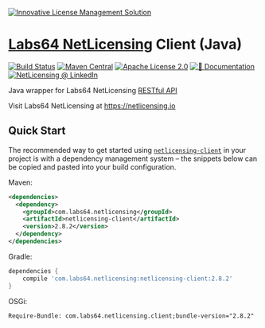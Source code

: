 <a href="https://netlicensing.io"><img src="https://netlicensing.io/img/netlicensing-stage-twitter.jpg" alt="Innovative License Management Solution"></a>

# [Labs64 NetLicensing](https://netlicensing.io) Client (Java)

[![Build Status](https://travis-ci.org/Labs64/NetLicensingClient-java.svg?branch=master)](https://travis-ci.org/Labs64/NetLicensingClient-java)
[![Maven Central](https://maven-badges.herokuapp.com/maven-central/com.labs64.netlicensing/netlicensing-client/badge.svg?style=flat)](https://maven-badges.herokuapp.com/maven-central/com.labs64.netlicensing/netlicensing-client)
[![Apache License 2.0](https://img.shields.io/badge/License-Apache%202.0-blue.svg)](https://github.com/Labs64/NetLicensingClient-java/blob/master/LICENSE)
[![📖 Documentation](https://img.shields.io/badge/📖%20Documentation-Wiki-AB6543.svg)](https://netlicensing.io/wiki/restful-api)
[![NetLicensing @ LinkedIn](https://img.shields.io/badge/NetLicensing-0077B5.svg?logo=LinkedIn)](https://www.linkedin.com/showcase/netlicensing)

Java wrapper for Labs64 NetLicensing [RESTful API](https://netlicensing.io/wiki/restful-api)

Visit Labs64 NetLicensing at https://netlicensing.io

## Quick Start

The recommended way to get started using [`netlicensing-client`](http://search.maven.org/#search%7Cga%7C1%7Cg%3A%22com.labs64.netlicensing%22) in your project is with a dependency management system – the snippets below can be copied and pasted into your build configuration.

Maven:
```xml
<dependencies>
  <dependency>
    <groupId>com.labs64.netlicensing</groupId>
    <artifactId>netlicensing-client</artifactId>
    <version>2.8.2</version>
  </dependency>
</dependencies>
```
Gradle:
```gradle
dependencies {
    compile 'com.labs64.netlicensing:netlicensing-client:2.8.2'
}
```
OSGi:
```
Require-Bundle: com.labs64.netlicensing.client;bundle-version="2.8.2"
```
